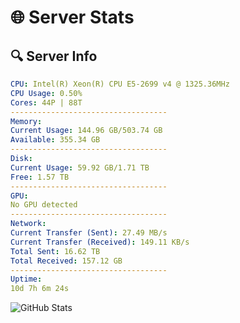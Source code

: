 # 🌐 Server Stats
## 🔍 Server Info
```yaml
CPU: Intel(R) Xeon(R) CPU E5-2699 v4 @ 1325.36MHz
CPU Usage: 0.50%
Cores: 44P | 88T
-----------------------------------
Memory:
Current Usage: 144.96 GB/503.74 GB
Available: 355.34 GB
-----------------------------------
Disk:
Current Usage: 59.92 GB/1.71 TB
Free: 1.57 TB
-----------------------------------
GPU:
No GPU detected
-----------------------------------
Network:
Current Transfer (Sent): 27.49 MB/s
Current Transfer (Received): 149.11 KB/s
Total Sent: 16.62 TB
Total Received: 157.12 GB
-----------------------------------
Uptime:
10d 7h 6m 24s
```
![GitHub Stats](https://img.shields.io/badge/Updated-2025-03-18_04:29:13-blue)